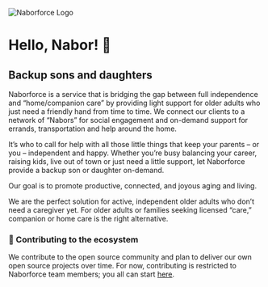 ![Naborforce Logo](https://naborforce.com/wp-content/uploads/2020/08/NF-logo-color.png)

# Hello, Nabor! 👋

## Backup sons and daughters
Naborforce is a service that is bridging the gap between full independence and “home/companion care” by providing light support for older adults who just need a friendly hand from time to time. We connect our clients to a network of “Nabors” for social engagement and on-demand support for errands, transportation and help around the home.

It’s who to call for help with all those little things that keep your parents – or you – independent and happy. Whether you’re busy balancing your career, raising kids, live out of town or just need a little support, let Naborforce provide a backup son or daughter on-demand. 

Our goal is to promote productive, connected, and joyous aging and living. 

We are the perfect solution for active, independent older adults who don’t need a caregiver yet. For older adults or families seeking licensed “care,” companion or home care is the right alternative.

### 🦦 Contributing to the ecosystem

We contribute to the open source community and plan to deliver our own open source projects over time.  For now, contributing is restricted to Naborforce team members; you all can start [here](https://github.com/naborforce/engineering/blob/main/README.md).
